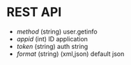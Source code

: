 # REST API

* *method* (string) user.getinfo
* *appid* (int) ID application
* *token* (string) auth string
* *format* (string) (xml,json) default json
